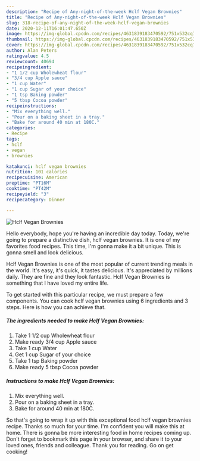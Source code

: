 ```yaml
---
description: "Recipe of Any-night-of-the-week Hclf Vegan Brownies"
title: "Recipe of Any-night-of-the-week Hclf Vegan Brownies"
slug: 318-recipe-of-any-night-of-the-week-hclf-vegan-brownies
date: 2020-12-11T16:01:47.650Z
image: https://img-global.cpcdn.com/recipes/4631839183470592/751x532cq70/hclf-vegan-brownies-recipe-main-photo.jpg
thumbnail: https://img-global.cpcdn.com/recipes/4631839183470592/751x532cq70/hclf-vegan-brownies-recipe-main-photo.jpg
cover: https://img-global.cpcdn.com/recipes/4631839183470592/751x532cq70/hclf-vegan-brownies-recipe-main-photo.jpg
author: Alan Peters
ratingvalue: 4.5
reviewcount: 40694
recipeingredient:
- "1 1/2 cup Wholewheat flour"
- "3/4 cup Apple sauce"
- "1 cup Water"
- "1 cup Sugar of your choice"
- "1 tsp Baking powder"
- "5 tbsp Cocoa powder"
recipeinstructions:
- "Mix everything well."
- "Pour on a baking sheet in a tray."
- "Bake for around 40 min at 180C."
categories:
- Recipe
tags:
- hclf
- vegan
- brownies

katakunci: hclf vegan brownies 
nutrition: 101 calories
recipecuisine: American
preptime: "PT16M"
cooktime: "PT42M"
recipeyield: "3"
recipecategory: Dinner

---
```



![Hclf Vegan Brownies](https://img-global.cpcdn.com/recipes/4631839183470592/751x532cq70/hclf-vegan-brownies-recipe-main-photo.jpg)

Hello everybody, hope you're having an incredible day today. Today, we're going to prepare a distinctive dish, hclf vegan brownies. It is one of my favorites food recipes. This time, I'm gonna make it a bit unique. This is gonna smell and look delicious.

Hclf Vegan Brownies is one of the most popular of current trending meals in the world. It's easy, it's quick, it tastes delicious. It's appreciated by millions daily. They are fine and they look fantastic. Hclf Vegan Brownies is something that I have loved my entire life.




To get started with this particular recipe, we must prepare a few components. You can cook hclf vegan brownies using 6 ingredients and 3 steps. Here is how you can achieve that.

<!--inarticleads1-->

##### The ingredients needed to make Hclf Vegan Brownies:

1. Take 1 1/2 cup Wholewheat flour
1. Make ready 3/4 cup Apple sauce
1. Take 1 cup Water
1. Get 1 cup Sugar of your choice
1. Take 1 tsp Baking powder
1. Make ready 5 tbsp Cocoa powder




<!--inarticleads2-->

##### Instructions to make Hclf Vegan Brownies:

1. Mix everything well.
1. Pour on a baking sheet in a tray.
1. Bake for around 40 min at 180C.




So that's going to wrap it up with this exceptional food hclf vegan brownies recipe. Thanks so much for your time. I'm confident you will make this at home. There is gonna be more interesting food in home recipes coming up. Don't forget to bookmark this page in your browser, and share it to your loved ones, friends and colleague. Thank you for reading. Go on get cooking!
